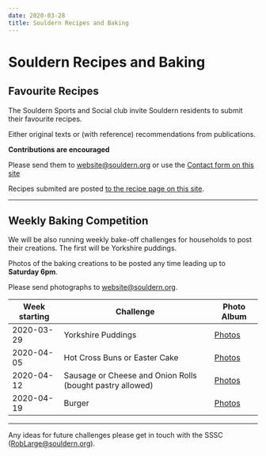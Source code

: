 ```yaml
---
date: 2020-03-28
title: Souldern Recipes and Baking
---
```


# Souldern Recipes and Baking


## Favourite  Recipes

The Souldern Sports and Social club invite Souldern residents to
submit their favourite  recipes.

Either original texts or (with
reference) recommendations from publications.

**Contributions are encouraged**

Please send them to
  [website@souldern.org](mailto:website@souldern.org)
  or use the
  [Contact form on this site](/home/contact-website)

Recipes submited are posted [to the recipe page on this site](/home/recipes).

---

## Weekly Baking Competition

We will be also running weekly bake-off challenges for households to post their creations. The first will be Yorkshire puddings.

Photos of the baking creations to be posted any time leading up to **Saturday 6pm**.

Please send photographs to
  [website@souldern.org](mailto:website@souldern.org).



| Week starting | Challenge | Photo Album |
| ----- | ----- | ----- |
| 2020-03-29 | Yorkshire Puddings | [Photos](https://photos.google.com/share/AF1QipNe_Mm3jL8bhhaZUijlRq2uhTyHL5Xq91VPJvMTqp5LKfk_b0l5-17qRWfVNQ7Kig?key=U0NBSlRJd0ZPYlJnbEp1aTQxTXk3ZUp4eDZ0dGZn) |
| 2020-04-05 | Hot Cross Buns or Easter Cake | [Photos](https://photos.google.com/share/AF1QipPrcS4JuT26GiG8jB9C-RigWwIghs3ih-LgqtZ1hEA7WL5dTE1R2QWnbyfITt6qCQ?key=Z256YkRHWW1VWlB5YXBjUF94eTBOU3lSNUxVQkZR) |
| 2020-04-12 | Sausage or Cheese and Onion Rolls (bought pastry allowed) | [Photos](https://photos.app.goo.gl/G9W2MXm7adLpDoTd7) |
| 2020-04-19 | Burger| [Photos](https://photos.app.goo.gl/De2hwTScK6wCQ7CB7) |

---

Any ideas for future challenges please get in touch with the SSSC ([RobLarge@souldern.org](mailto:RobLarge@souldern.org)).

